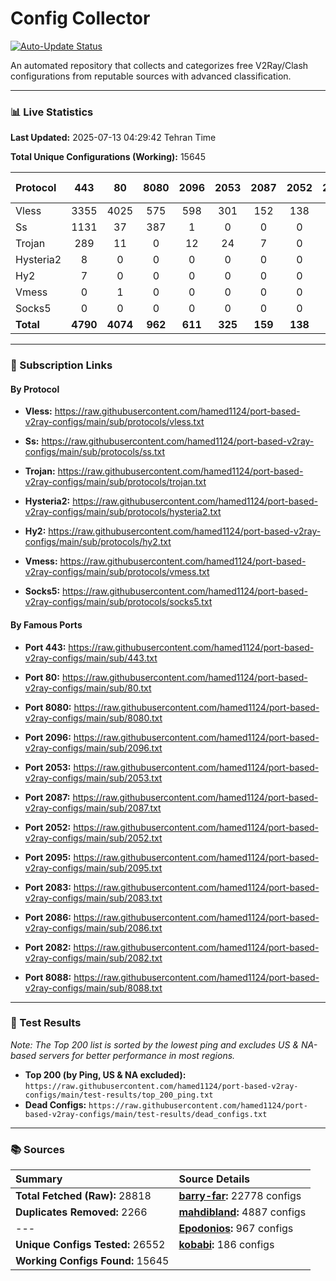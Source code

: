 # Config Collector

[![Auto-Update Status](https://github.com/hamed1124/port-based-v2ray-configs/actions/workflows/main.yml/badge.svg)](https://github.com/hamed1124/port-based-v2ray-configs/actions/workflows/main.yml)

An automated repository that collects and categorizes free V2Ray/Clash configurations from reputable sources with advanced classification.

---

### 📊 Live Statistics

**Last Updated:** 2025-07-13 04:29:42 Tehran Time

**Total Unique Configurations (Working):** 15645

| Protocol | 443 | 80 | 8080 | 2096 | 2053 | 2087 | 2052 | 2095 | 2083 | 2086 | 2082 | 8088 | Other Ports | Total |
|:---| :---: | :---: | :---: | :---: | :---: | :---: | :---: | :---: | :---: | :---: | :---: | :---: |:---:|:---:|
| Vless | 3355 | 4025 | 575 | 598 | 301 | 152 | 138 | 103 | 70 | 85 | 81 | 0 | 3221 | **12704** |
| Ss | 1131 | 37 | 387 | 1 | 0 | 0 | 0 | 0 | 0 | 0 | 0 | 0 | 855 | **2411** |
| Trojan | 289 | 11 | 0 | 12 | 24 | 7 | 0 | 0 | 15 | 0 | 0 | 0 | 132 | **490** |
| Hysteria2 | 8 | 0 | 0 | 0 | 0 | 0 | 0 | 0 | 0 | 0 | 0 | 0 | 9 | **17** |
| Hy2 | 7 | 0 | 0 | 0 | 0 | 0 | 0 | 0 | 0 | 0 | 0 | 0 | 7 | **14** |
| Vmess | 0 | 1 | 0 | 0 | 0 | 0 | 0 | 2 | 1 | 0 | 0 | 0 | 3 | **7** |
| Socks5 | 0 | 0 | 0 | 0 | 0 | 0 | 0 | 0 | 0 | 0 | 0 | 0 | 2 | **2** |
| **Total** | **4790** | **4074** | **962** | **611** | **325** | **159** | **138** | **105** | **86** | **85** | **81** | **0** | **4229** | **15645** |

---

### 🚀 Subscription Links

#### By Protocol

- **Vless:**
  https://raw.githubusercontent.com/hamed1124/port-based-v2ray-configs/main/sub/protocols/vless.txt

- **Ss:**
  https://raw.githubusercontent.com/hamed1124/port-based-v2ray-configs/main/sub/protocols/ss.txt

- **Trojan:**
  https://raw.githubusercontent.com/hamed1124/port-based-v2ray-configs/main/sub/protocols/trojan.txt

- **Hysteria2:**
  https://raw.githubusercontent.com/hamed1124/port-based-v2ray-configs/main/sub/protocols/hysteria2.txt

- **Hy2:**
  https://raw.githubusercontent.com/hamed1124/port-based-v2ray-configs/main/sub/protocols/hy2.txt

- **Vmess:**
  https://raw.githubusercontent.com/hamed1124/port-based-v2ray-configs/main/sub/protocols/vmess.txt

- **Socks5:**
  https://raw.githubusercontent.com/hamed1124/port-based-v2ray-configs/main/sub/protocols/socks5.txt

#### By Famous Ports

- **Port 443:**
  https://raw.githubusercontent.com/hamed1124/port-based-v2ray-configs/main/sub/443.txt

- **Port 80:**
  https://raw.githubusercontent.com/hamed1124/port-based-v2ray-configs/main/sub/80.txt

- **Port 8080:**
  https://raw.githubusercontent.com/hamed1124/port-based-v2ray-configs/main/sub/8080.txt

- **Port 2096:**
  https://raw.githubusercontent.com/hamed1124/port-based-v2ray-configs/main/sub/2096.txt

- **Port 2053:**
  https://raw.githubusercontent.com/hamed1124/port-based-v2ray-configs/main/sub/2053.txt

- **Port 2087:**
  https://raw.githubusercontent.com/hamed1124/port-based-v2ray-configs/main/sub/2087.txt

- **Port 2052:**
  https://raw.githubusercontent.com/hamed1124/port-based-v2ray-configs/main/sub/2052.txt

- **Port 2095:**
  https://raw.githubusercontent.com/hamed1124/port-based-v2ray-configs/main/sub/2095.txt

- **Port 2083:**
  https://raw.githubusercontent.com/hamed1124/port-based-v2ray-configs/main/sub/2083.txt

- **Port 2086:**
  https://raw.githubusercontent.com/hamed1124/port-based-v2ray-configs/main/sub/2086.txt

- **Port 2082:**
  https://raw.githubusercontent.com/hamed1124/port-based-v2ray-configs/main/sub/2082.txt

- **Port 8088:**
  https://raw.githubusercontent.com/hamed1124/port-based-v2ray-configs/main/sub/8088.txt

---

### 🧪 Test Results
*Note: The Top 200 list is sorted by the lowest ping and excludes US & NA-based servers for better performance in most regions.*

- **Top 200 (by Ping, US & NA excluded):** `https://raw.githubusercontent.com/hamed1124/port-based-v2ray-configs/main/test-results/top_200_ping.txt`
- **Dead Configs:** `https://raw.githubusercontent.com/hamed1124/port-based-v2ray-configs/main/test-results/dead_configs.txt`

---

### 📚 Sources

| Summary | Source Details |
|:---|:---|
| **Total Fetched (Raw):** 28818 | **[barry-far](https://github.com/barry-far/V2ray-Config):** 22778 configs |
| **Duplicates Removed:** 2266 | **[mahdibland](https://github.com/mahdibland/V2RayAggregator):** 4887 configs |
| --- | **[Epodonios](https://github.com/Epodonios/v2ray-configs):** 967 configs |
| **Unique Configs Tested:** 26552 | **[kobabi](https://github.com/liketolivefree/kobabi):** 186 configs |
| **Working Configs Found:** 15645 |  |
